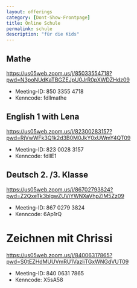 ```yaml
---
layout: offerings
category: [Dont-Show-Frontpage]
title: Online Schule
permalink: schule
description: "für die Kids"
---
```


## Mathe
https://us05web.zoom.us/j/85033554718?pwd=N3poNUdKaTBGZEJpU0JrR0pXWDZHdz09
* Meeting-ID:  850 3355 4718
* Kenncode: fdllmathe

## English 1 with Lena
https://us05web.zoom.us/j/82300283157?pwd=RjVwWFk3Q1k2d3B0M0JkY0xUWmY4QT09
* Meeting-ID:  823 0028 3157
* Kenncode: fdllE1

## Deutsch 2. /3. Klasse
https://us05web.zoom.us/j/86702793824?pwd=Z2QxeTk3blgwZUViYWNXaVhpZlM5Zz09
* Meeting-ID:  867 0279 3824
* Kenncode: 6Ap1rQ

# Zeichnen mit Chrissi
https://us05web.zoom.us/j/84006317865?pwd=S0tEZHdMUUVmRU1VazliTGxWNGdVUT09

* Meeting-ID:  840 0631 7865  
* Kenncode: X5sA58
